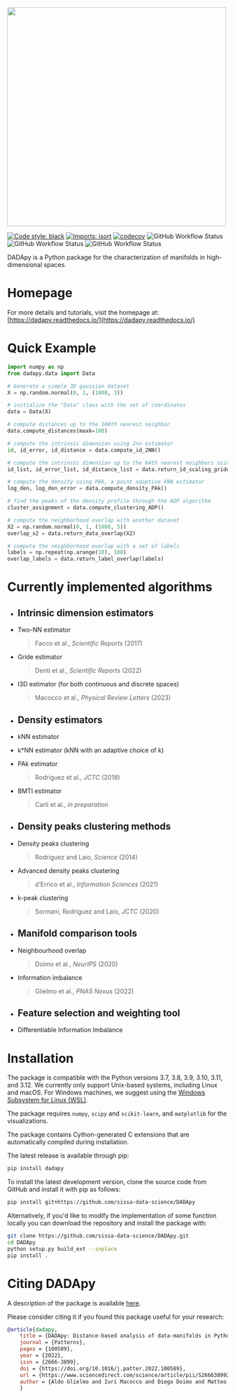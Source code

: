 <img src="https://raw.githubusercontent.com/sissa-data-science/DADApy/master/logo/logo_1_horizontal_transparent_v2.png" width="500">

[![Code style: black](https://img.shields.io/badge/code%20style-black-000000.svg)](https://github.com/psf/black)
[![Imports: isort](https://img.shields.io/badge/%20imports-isort-%231674b1?style=flat&labelColor=ef8336)](https://pycqa.github.io/isort/)
[![codecov](https://codecov.io/gh/sissa-data-science/DADApy/branch/main/graph/badge.svg?token=X4M0KWAPO5)](https://codecov.io/gh/sissa-data-science/DADApy)
![GitHub Workflow Status](https://img.shields.io/github/actions/workflow/status/sissa-data-science/dadapy/test.yml?label=test)
![GitHub Workflow Status](https://img.shields.io/github/actions/workflow/status/sissa-data-science/dadapy/lint.yml?label=lint)
![GitHub Workflow Status](https://img.shields.io/github/actions/workflow/status/sissa-data-science/dadapy/lint.yml?label=docs)

DADApy is a Python package for the characterization of manifolds in high-dimensional spaces.


# Homepage
For more details and tutorials, visit the homepage at:
[https://dadapy.readthedocs.io/](https://dadapy.readthedocs.io/)

# Quick Example

```python
import numpy as np
from dadapy.data import Data

# Generate a simple 3D gaussian dataset
X = np.random.normal(0, 1, (1000, 3))

# initialize the "Data" class with the set of coordinates
data = Data(X)

# compute distances up to the 100th nearest neighbor
data.compute_distances(maxk=100)

# compute the intrinsic dimension using 2nn estimator
id, id_error, id_distance = data.compute_id_2NN()

# compute the intrinsic dimension up to the 64th nearest neighbors using Gride
id_list, id_error_list, id_distance_list = data.return_id_scaling_gride(range_max=64)

# compute the density using PAk, a point adaptive kNN estimator
log_den, log_den_error = data.compute_density_PAk()

# find the peaks of the density profile through the ADP algorithm
cluster_assignment = data.compute_clustering_ADP()

# compute the neighborhood overlap with another dataset
X2 = np.random.normal(0, 1, (1000, 5))
overlap_x2 = data.return_data_overlap(X2)

# compute the neighborhood overlap with a set of labels
labels = np.repeat(np.arange(10), 100)
overlap_labels = data.return_label_overlap(labels)

```

# Currently implemented algorithms

- Intrinsic dimension estimators
     - 
- Two-NN estimator 
  > Facco et al., *Scientific Reports* (2017)
- Gride estimator
  > Denti et al., *Scientific Reports* (2022)
- I3D estimator (for both continuous and discrete spaces)
  > Macocco et al., *Physical Review Letters* (2023)
- Density estimators
    - 
- kNN estimator
- k*NN estimator (kNN with an adaptive choice of k)
- PAk estimator
  > Rodriguez et al., *JCTC* (2018)
- BMTI estimator
  > Carli et al., *in preparation*

- Density peaks clustering methods
    - 
- Density peaks clustering 
  > Rodriguez and Laio, *Science* (2014)
- Advanced density peaks clustering
  > d’Errico et al., *Information Sciences* (2021)
- k-peak clustering
  > Sormani, Rodriguez and Laio, *JCTC* (2020)

- Manifold comparison tools
    - 
- Neighbourhood overlap
  > Doimo et al., *NeurIPS* (2020)
- Information imbalance
  > Glielmo et al., *PNAS Nexus* (2022)

- Feature selection and weighting tool
    -
- Differentiable Information Imbalance


# Installation
The package is compatible with the Python versions 3.7, 3.8, 3.9, 3.10, 3.11, and 3.12. We currently only support Unix-based systems, including Linux and macOS. 
For Windows machines, we suggest using the [Windows Subsystem for Linux (WSL)](https://en.wikipedia.org/wiki/Windows_Subsystem_for_Linux).

The package requires `numpy`, `scipy` and `scikit-learn`, and `matplotlib` for the visualizations.

The package contains Cython-generated C extensions that are automatically compiled during installation. 

The latest release is available through pip:

```sh
pip install dadapy
```

To install the latest development version, clone the source code from GitHub
and install it with pip as follows:

```sh
pip install git+https://github.com/sissa-data-science/DADApy
```

Alternatively, if you'd like to modify the implementation of some function locally you can download the repository and install the package with:

```sh
git clone https://github.com/sissa-data-science/DADApy.git
cd DADApy
python setup.py build_ext --inplace
pip install .
```

# Citing DADApy

A description of the package is available [here](https://www.sciencedirect.com/science/article/pii/S2666389922002070).

Please consider citing it if you found this package useful for your research:

```bib
@article{dadapy,
    title = {DADApy: Distance-based analysis of data-manifolds in Python},
    journal = {Patterns},
    pages = {100589},
    year = {2022},
    issn = {2666-3899},
    doi = {https://doi.org/10.1016/j.patter.2022.100589},
    url = {https://www.sciencedirect.com/science/article/pii/S2666389922002070},
    author = {Aldo Glielmo and Iuri Macocco and Diego Doimo and Matteo Carli and Claudio Zeni and Romina Wild and Maria d’Errico and Alex Rodriguez and Alessandro Laio},
    }
```
